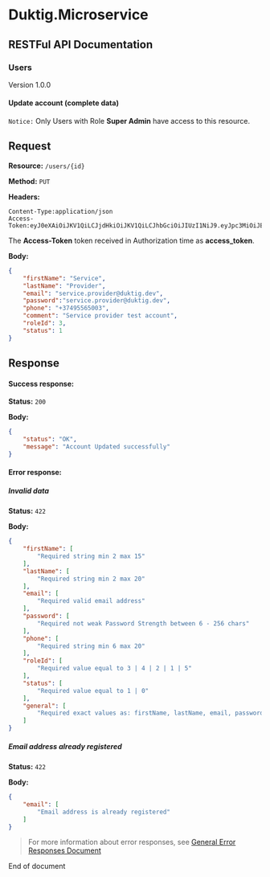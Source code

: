 # Duktig.Microservice
## RESTFul API Documentation

### Users

Version 1.0.0

#### Update account (complete data)

`Notice:` Only Users with Role **Super Admin** have access to this resource. 

Request
---

**Resource:** `/users/{id}`

**Method:** `PUT`

**Headers:**

```
Content-Type:application/json
Access-Token:eyJ0eXAiOiJKV1QiLCJjdHkiOiJKV1QiLCJhbGciOiJIUzI1NiJ9.eyJpc3MiOiJEdWt0aWcuaW8uaXNzIiwiYXVkIjoiRHVrdGlnLmlvLmdlbmVyYWwuYXVkIiwic3ViIjoiRHVrdGlnLmlvLmdlbmVyYWwuc3ViIiwianRpIjoiRHVrdGlnLmlvLmdlbmVyYWwuanRpIiwibmJmIjoxNTYxOTIxNzMwLCJpYXQiOjE1NjE5MjE3MzAsImV4cCI6MTU2MjAwODEzMCwiYWNjb3VudCI6eyJ1c2VySWQiOjEwOSwiZmlyc3ROYW1lIjoiRGF2aWQiLCJsYXN0TmFtZSI6IkF5dmF6eWFuIiwiZW1haWwiOiJ0b2tlcm5lbEBnbWFpbC5jb20iLCJpZFJvbGUiOjF9fQ.rjbkAijCx2i09dfDmpfip7mRRfRWvQo8qtREUCPX2Bg
```

The **Access-Token** token received in Authorization time as **access_token**. 

**Body:** 

```json
{
    "firstName": "Service",
    "lastName": "Provider",
    "email": "service.provider@duktig.dev",
    "password":"service.provider@duktig.dev",
    "phone": "+37495565003",
    "comment": "Service provider test account",
    "roleId": 3,
    "status": 1
}
```

Response
---

#### Success response:

**Status:** `200`

**Body:**

```json
{
    "status": "OK",
    "message": "Account Updated successfully"
}
```

#### Error response:

##### Invalid data 

**Status:** `422`

**Body:**

```json
{
    "firstName": [
        "Required string min 2 max 15"
    ],
    "lastName": [
        "Required string min 2 max 20"
    ],
    "email": [
        "Required valid email address"
    ],
    "password": [
        "Required not weak Password Strength between 6 - 256 chars"
    ],
    "phone": [
        "Required string min 6 max 20"
    ],
    "roleId": [
        "Required value equal to 3 | 4 | 2 | 1 | 5"
    ],
    "status": [
        "Required value equal to 1 | 0"
    ],
    "general": [
        "Required exact values as: firstName, lastName, email, password, phone, comment, roleId, status"
    ]
}
```

##### Email address already registered 

**Status:** `422`

**Body:**

```json
{
    "email": [
        "Email address is already registered"
    ]
}
```

> For more information about error responses, see [General Error Responses Document](../3-general-error-responses.md)

End of document
